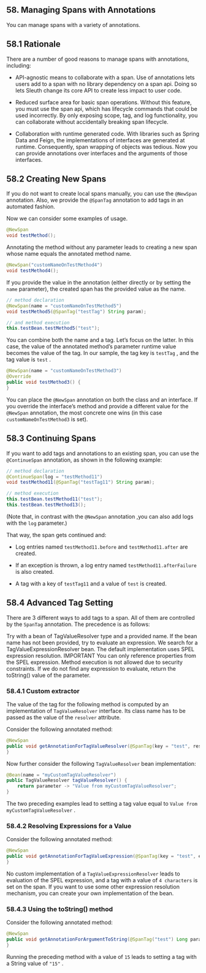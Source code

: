 ## 58. Managing Spans with Annotations

You can manage spans with a variety of annotations.

## 58.1 Rationale

There are a number of good reasons to manage spans with annotations, including:

- API-agnostic means to collaborate with a span. Use of annotations lets users add to a span with no library dependency on a span api. Doing so lets Sleuth change its core API to create less impact to user code.

- Reduced surface area for basic span operations. Without this feature, you must use the span api, which has lifecycle commands that could be used incorrectly. By only exposing scope, tag, and log functionality, you can collaborate without accidentally breaking span lifecycle.

- Collaboration with runtime generated code. With libraries such as Spring Data and Feign, the implementations of interfaces are generated at runtime. Consequently, span wrapping of objects was tedious. Now you can provide annotations over interfaces and the arguments of those interfaces.

## 58.2 Creating New Spans

If you do not want to create local spans manually, you can use the  `@NewSpan`  annotation. Also, we provide the  `@SpanTag`  annotation to add tags in an automated fashion.

Now we can consider some examples of usage.

```java
@NewSpan
void testMethod();
```

Annotating the method without any parameter leads to creating a new span whose name equals the annotated method name.

```java
@NewSpan("customNameOnTestMethod4")
void testMethod4();
```

If you provide the value in the annotation (either directly or by setting the  `name`  parameter), the created span has the provided value as the name.

```java
// method declaration
@NewSpan(name = "customNameOnTestMethod5")
void testMethod5(@SpanTag("testTag") String param);

// and method execution
this.testBean.testMethod5("test");
```

You can combine both the name and a tag. Let’s focus on the latter. In this case, the value of the annotated method’s parameter runtime value becomes the value of the tag. In our sample, the tag key is  `testTag` , and the tag value is  `test` .

```java
@NewSpan(name = "customNameOnTestMethod3")
@Override
public void testMethod3() {
}
```

You can place the  `@NewSpan`  annotation on both the class and an interface. If you override the interface’s method and provide a different value for the  `@NewSpan`  annotation, the most concrete one wins (in this case  `customNameOnTestMethod3`  is set).

## 58.3 Continuing Spans

If you want to add tags and annotations to an existing span, you can use the  `@ContinueSpan`  annotation, as shown in the following example:

```java
// method declaration
@ContinueSpan(log = "testMethod11")
void testMethod11(@SpanTag("testTag11") String param);

// method execution
this.testBean.testMethod11("test");
this.testBean.testMethod13();
```

(Note that, in contrast with the  `@NewSpan`  annotation ,you can also add logs with the  `log`  parameter.)

That way, the span gets continued and:

- Log entries named  `testMethod11.before`  and  `testMethod11.after`  are created.

- If an exception is thrown, a log entry named  `testMethod11.afterFailure`  is also created.

- A tag with a key of  `testTag11`  and a value of  `test`  is created.

## 58.4 Advanced Tag Setting

There are 3 different ways to add tags to a span. All of them are controlled by the  `SpanTag`  annotation. The precedence is as follows:

Try with a bean of TagValueResolver type and a provided name. If the bean name has not been provided, try to evaluate an expression. We search for a TagValueExpressionResolver bean. The default implementation uses SPEL expression resolution. IMPORTANT You can only reference properties from the SPEL expression. Method execution is not allowed due to security constraints. If we do not find any expression to evaluate, return the toString() value of the parameter.

### 58.4.1 Custom extractor

The value of the tag for the following method is computed by an implementation of  `TagValueResolver`  interface. Its class name has to be passed as the value of the  `resolver`  attribute.

Consider the following annotated method:

```java
@NewSpan
public void getAnnotationForTagValueResolver(@SpanTag(key = "test", resolver = TagValueResolver.class) String test) {
}
```

Now further consider the following  `TagValueResolver`  bean implementation:

```java
@Bean(name = "myCustomTagValueResolver")
public TagValueResolver tagValueResolver() {
	return parameter -> "Value from myCustomTagValueResolver";
}
```

The two preceding examples lead to setting a tag value equal to  `Value from myCustomTagValueResolver` .

### 58.4.2 Resolving Expressions for a Value

Consider the following annotated method:

```java
@NewSpan
public void getAnnotationForTagValueExpression(@SpanTag(key = "test", expression = "'hello' + ' characters'") String test) {
}
```

No custom implementation of a  `TagValueExpressionResolver`  leads to evaluation of the SPEL expression, and a tag with a value of  `4 characters`  is set on the span. If you want to use some other expression resolution mechanism, you can create your own implementation of the bean.

### 58.4.3 Using the toString() method

Consider the following annotated method:

```java
@NewSpan
public void getAnnotationForArgumentToString(@SpanTag("test") Long param) {
}
```

Running the preceding method with a value of  `15`  leads to setting a tag with a String value of  `"15"` .

